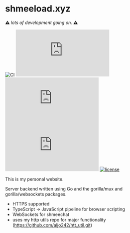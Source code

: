 # shmeeload.xyz

⚠️ _*lots of development going on.*_ ⚠️

![CI](https://github.com/aljo242/shmeeload.xyz/actions/workflows/go.yml/badge.svg) ![go report](https://goreportcard.com/badge/github.com/aljo242/shmeeload.xyz) [![GoDoc](https://godoc.org/github.com/aljo242/shmeeload.xyz?status.svg)](https://godoc.org/github.com/aljo242/shmeeload.xyz) [![Coverage](http://gocover.io/_badge/github.com/aljo242/shmeeload.xyz)](http://gocover.io/github.com/aljo242/shmeeload.xyz) [![license](https://img.shields.io/badge/license-MIT-blue.svg?style=flat)](https://raw.githubusercontent.com/aljo242/shmeeload.xyz/master/LICENSE)


This is my personal website.

Server backend written using Go and the gorilla/mux and gorilla/websockets packages.

* HTTPS supported
* TypeScript -> JavaScript pipeline for browser scripting
* WebSockets for shmeechat
* uses my http utils repo for major functionality (https://github.com/aljo242/htt_util.git)

